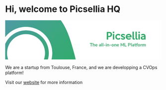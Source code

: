 # Hi, welcome to Picsellia HQ

![me](picsellia.jpeg)

We are a startup from Toulouse, France, and we are developping a CVOps platform!

Visit our [website](https://www.picsellia.com/) for more information